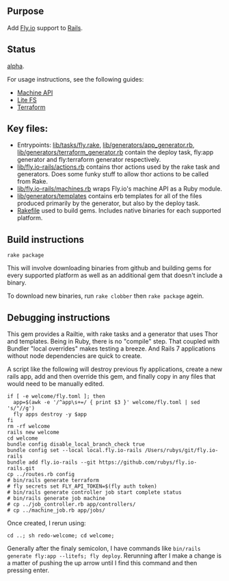 ## Purpose

Add [Fly.io](https://fly.io) support to [Rails](https://rubyonrails.org/).

## Status

<u>alpha</u>.

For usage instructions, see the following guides:

  * [Machine API](https://fly.io/docs/rails/advanced-guides/machine/)
  * [Lite FS](https://fly.io/docs/rails/advanced-guides/litefs/)
  * [Terraform](https://fly.io/docs/rails/advanced-guides/terraform/)

## Key files:

  * Entrypoints: [lib/tasks/fly.rake](./lib/tasks/fly.rake), [lib/generators/app_generator.rb](./lib/generators/app_generator.rb), [lib/generators/terraform_generator.rb](.lib/generators/terraform_generator.rb) contain the deploy task, fly:app generator and
  fly:terraform generator respectively.
  * [lib/fly.io-rails/actions.rb](./lib/fly.io-rails/actions.rb) contains thor actions used by the
  rake task and generators.  Does some funky stuff to allow thor actions to
  be called from Rake.
  * [lib/fly.io-rails/machines.rb](./lib/fly.io-rails/machines.rb) wraps Fly.io's machine API as a Ruby module.
  * [lib/generators/templates](./lib/generators/templates) contains erb
  templates for all of the files produced primarily by the generator, but also
  by the deploy task.
  * [Rakefile](./Rakefile) used to build gems.  Includes native binaries for each supported platform.



## Build instructions

```
rake package
```

This will involve downloading binaries from github and building gems for
every supported platform as well as an additional gem that doesn't
include a binary.

To download new binaries, run `rake clobber` then `rake package` agein.

## Debugging instructions

This gem provides a Railtie, with rake tasks and a generator that uses
Thor and templates.  Being in Ruby, there is no "compile" step.  That
coupled with Bundler "local overrides" makes testing a breeze.  And
Rails 7 applications without node dependencies are quick to create.

A script like the following will destroy previous fly applications,
create a new rails app, add and then override this gem, and finally
copy in any files that would need to be manually edited.

```
if [ -e welcome/fly.toml ]; then
  app=$(awk -e '/^app\s+=/ { print $3 }' welcome/fly.toml | sed 's/"//g')
  fly apps destroy -y $app
fi
rm -rf welcome
rails new welcome
cd welcome
bundle config disable_local_branch_check true
bundle config set --local local.fly.io-rails /Users/rubys/git/fly.io-rails
bundle add fly.io-rails --git https://github.com/rubys/fly.io-rails.git
cp ../routes.rb config
# bin/rails generate terraform
# fly secrets set FLY_API_TOKEN=$(fly auth token)
# bin/rails generate controller job start complete status
# bin/rails generate job machine
# cp ../job_controller.rb app/controllers/
# cp ../machine_job.rb app/jobs/
```

Once created, I rerun using:

```
cd ..; sh redo-welcome; cd welcome; 
```

Generally after the finaly semicolon, I have commands like
`bin/rails generate fly:app --litefs; fly deploy`.  Rerunning
after I make a change is a matter of pushing the up arrow until
I find this command and then pressing enter.

